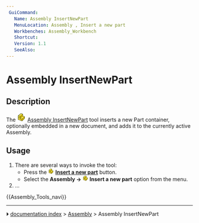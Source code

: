 ```yaml
---
 GuiCommand:
   Name: Assembly InsertNewPart
   MenuLocation: Assembly , Insert a new part
   Workbenches: Assembly_Workbench
   Shortcut: 
   Version: 1.1
   SeeAlso: 
---
```


# Assembly InsertNewPart

## Description

The <img alt="" src=images/Assembly_InsertNewPart.svg  style="width:24px;"> [Assembly InsertNewPart](Assembly_InsertNewPart.md) tool inserts a new Part container, optionally embedded in a new document, and adds it to the currently active Assembly.

## Usage

1.  There are several ways to invoke the tool:
    -   Press the **<img src="images/Assembly_InsertNewPart.svg" width=16px> [Insert a new part](Assembly_InsertNewPart.md)** button.
    -   Select the **Assembly → <img src="images/Assembly_InsertNewPart.svg" width=16px> Insert a new part** option from the menu.
2.  \...




 {{Assembly_Tools_navi}}



---
⏵ [documentation index](../README.md) > [Assembly](Assembly_Workbench.md) > Assembly InsertNewPart
